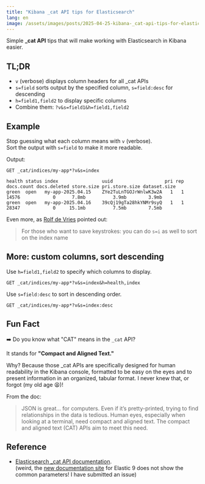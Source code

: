 ```yaml
---
title: "Kibana _cat API tips for Elasticsearch"
lang: en
image: /assets/images/posts/2025-04-25-kibana-_cat-api-tips-for-elasticsearch/kibana_cat_apis.png
---
```


Simple **_cat API** tips that will make working with Elasticsearch in Kibana easier.

## TL;DR

* `v` (verbose) displays column headers for all _cat APIs
* `s=field` sorts output by the specified column, `s=field:desc` for descending
* `h=field1,field2` to display specific columns
* Combine them: `?v&s=field1&h=field1,field2`

## Example

Stop guessing what each column means with `v` (verbose).  
Sort the output with `s=field` to make it more readable.  

Output:
```
GET _cat/indices/my-app*?v&s=index

health status index                uuid                   pri rep docs.count docs.deleted store.size pri.store.size dataset.size
green  open   my-app-2025.04.15    ZYe2TuLnTGOJrWnlwK3w2A   1   1      14576            0      7.8mb          3.9mb        3.9mb   
green  open   my-app-2025.04.16    39cQj19gTa28hkYNMr9syQ   1   1      28347            0     15.1mb          7.5mb        7.5mb
```

Even more, as [Rolf de Vries](https://www.linkedin.com/in/rolfdevries1984/) pointed out:

> For those who want to save keystrokes: you can do `s=i` as well to sort on the index name

## More: custom columns, sort descending

Use `h=field1,field2` to specify which columns to display.

```
GET _cat/indices/my-app*?v&s=index&h=health,index
```

Use `s=field:desc` to sort in descending order.

```
GET _cat/indices/my-app*?v&s=index:desc
```

## Fun Fact

➡️ Do you know what "CAT" means in the `_cat` API?

It stands for **"Compact and Aligned Text."** 

Why? Because those _cat APIs are specifically designed for human readability in the Kibana console, formatted to be easy on the eyes and to present information in an organized, tabular format. I never knew that, or forgot (my old age 😫)!

From the doc:
> JSON is great... for computers. Even if it’s pretty-printed, trying to find relationships in the data is tedious. Human eyes, especially when looking at a terminal, need compact and aligned text. The compact and aligned text (CAT) APIs aim to meet this need.

## Reference

- [Elasticsearch _cat API documentation](https://www.elastic.co/guide/en/elasticsearch/reference/8.18/cat.html).  
  (weird, the [new documentation site](https://www.elastic.co/docs/api/doc/elasticsearch/group/endpoint-cat) for Elastic 9 does not show the common parameters! I have submitted an issue)
